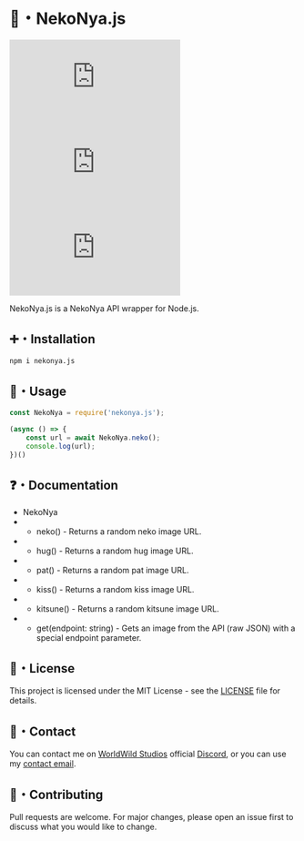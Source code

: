 # 🌿・NekoNya.js
[![npm](https://img.shields.io/npm/v/nekonya.js?style=flat-square)](https://www.npmjs.com/package/nekonya.js)
[![npm](https://img.shields.io/npm/dt/nekonya.js?style=flat-square)](https://www.npmjs.com/package/nekonya.js)
[![GitHub](https://img.shields.io/github/license/NekoNyaDevs/nekonya.js?style=flat-square)](https://github.com/NekoNyaDevs/nekonya.js/blob/main/LICENSE)

NekoNya.js is a NekoNya API wrapper for Node.js.

## ➕・Installation

```bash
npm i nekonya.js
```

## 📝・Usage

```js
const NekoNya = require('nekonya.js');

(async () => {
    const url = await NekoNya.neko();
    console.log(url);
})()
```

## ❓・Documentation

- NekoNya
- - neko() - Returns a random neko image URL.
- - hug() - Returns a random hug image URL.
- - pat() - Returns a random pat image URL.
- - kiss() - Returns a random kiss image URL.
- - kitsune() - Returns a random kitsune image URL.
- - get(endpoint: string) - Gets an image from the API (raw JSON) with a special endpoint parameter.

## 📜・License

This project is licensed under the MIT License - see the [LICENSE](LICENSE) file for details.

## 📧・Contact

You can contact me on [WorldWild Studios](https://worldwild.studio) official [Discord](https://discord.gg/Vh4bnWP5tc), or you can use my [contact email](mailto:contact@classy.works).

## 👥・Contributing

Pull requests are welcome. For major changes, please open an issue first to discuss what you would like to change.